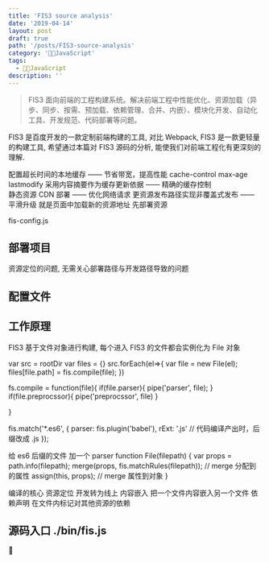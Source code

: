 ```yaml
---
title: 'FIS3 source analysis'
date: '2019-04-14'
layout: post
draft: true
path: '/posts/FIS3-source-analysis'
category: 'JavaScript'
tags:
  - JavaScript
description: ''
---
```


> FIS3 面向前端的工程构建系统。解决前端工程中性能优化、资源加载（异步、同步、按需、预加载、依赖管理、合并、内嵌）、模块化开发、自动化工具、开发规范、代码部署等问题。

FIS3 是百度开发的一款定制前端构建的工具, 对比 Webpack, FIS3 是一款更轻量的构建工具, 希望通过本篇对 FIS3 源码的分析, 能使我们对前端工程化有更深刻的理解.

配置超长时间的本地缓存 —— 节省带宽，提高性能 cache-control max-age lastmodify
采用内容摘要作为缓存更新依据 —— 精确的缓存控制  
静态资源 CDN 部署 —— 优化网络请求
更资源发布路径实现非覆盖式发布 —— 平滑升级 就是页面中加载新的资源地址 先部署资源

fis-config.js

## 部署项目

资源定位的问题, 无需关心部署路径与开发路径导致的问题

## 配置文件

## 工作原理

FIS3 基于文件对象进行构建, 每个进入 FIS3 的文件都会实例化为 File 对象

var src = rootDir
var files = {}
src.forEach(el=>{
var file = new File(el);
files[file.path] = fis.compile(file);
})

fs.compile = function(file){
if(file.parser){
pipe('parser', file);
}
if(file.preprocssor){
pipe('preprocssor', file)
}

}

fis.match('\*.es6', {
parser: fis.plugin('babel'),
rExt: '.js' // 代码编译产出时，后缀改成 .js
});

给 es6 后缀的文件 加一个 parser
function File(filepath) {
var props = path.info(filepath);
merge(props, fis.matchRules(filepath)); // merge 分配到的属性
assign(this, props); // merge 属性到对象
}

编译的核心
资源定位 开发转为线上
内容嵌入 把一个文件内容嵌入另一个文件
依赖声明 在文件内标记对其他资源的依赖

## 源码入口 ./bin/fis.js


